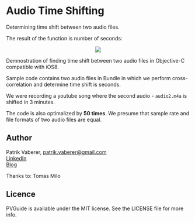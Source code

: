 # Audio Time Shifting
Determining time shift between two audio files.

The result of the function is number of seconds:
<p align="center">
  <img src="https://github.com/Vaberer/audio_time_shifting/blob/master/picture1.png?raw=true" />
</p>

Demnostration of finding time shift between two audio files in Objective-C compatible with iOS8.

Sample code contains two audio files in Bundle in which we perform cross-correlation
and determine time shift is seconds.

We were recording a youtube song where the second audio - ```audio2.m4a``` is shifted in 3 minutes. 

The code is also optimalized by <b>50 times</b>. We presume that sample rate and file formats of two audio files are equal.

<h2>Author</h2>

Patrik Vaberer, patrik.vaberer@gmail.com<br/>
<a target="_blank" href="https://sk.linkedin.com/in/vaberer">LinkedIn</a><br>
<a target="_blank" href="http://vaberer.me">Blog</a>

Thanks to:
Tomas Milo
<h2>Licence</h2>

PVGuide is available under the MIT license. See the LICENSE file for more info.

